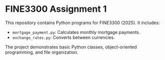 # FINE3300 Assignment 1

This repository contains Python programs for FINE3300 (2025). It includes:

- `mortgage_payment.py`: Calculates monthly mortgage payments.
- `exchange_rates.py`: Converts between currencies.

The project demonstrates basic Python classes, object-oriented programming, and file organization.
